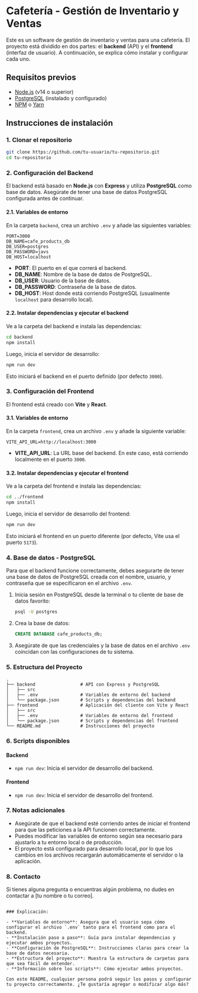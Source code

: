 # Cafetería - Gestión de Inventario y Ventas

Este es un software de gestión de inventario y ventas para una cafetería. El proyecto está dividido en dos partes: el **backend** (API) y el **frontend** (interfaz de usuario). A continuación, se explica cómo instalar y configurar cada uno.

## Requisitos previos

- [Node.js](https://nodejs.org/) (v14 o superior)
- [PostgreSQL](https://www.postgresql.org/) (instalado y configurado)
- [NPM](https://www.npmjs.com/) o [Yarn](https://yarnpkg.com/)

## Instrucciones de instalación

### 1. Clonar el repositorio

```bash
git clone https://github.com/tu-usuario/tu-repositorio.git
cd tu-repositorio
```

### 2. Configuración del Backend

El backend está basado en **Node.js** con **Express** y utiliza **PostgreSQL** como base de datos. Asegúrate de tener una base de datos PostgreSQL configurada antes de continuar.

#### 2.1. Variables de entorno

En la carpeta `backend`, crea un archivo `.env` y añade las siguientes variables:

```env
PORT=3000
DB_NAME=cafe_products_db
DB_USER=postgres
DB_PASSWORD=javs
DB_HOST=localhost
```

- **PORT**: El puerto en el que correrá el backend.
- **DB_NAME**: Nombre de la base de datos de PostgreSQL.
- **DB_USER**: Usuario de la base de datos.
- **DB_PASSWORD**: Contraseña de la base de datos.
- **DB_HOST**: Host donde está corriendo PostgreSQL (usualmente `localhost` para desarrollo local).

#### 2.2. Instalar dependencias y ejecutar el backend

Ve a la carpeta del backend e instala las dependencias:

```bash
cd backend
npm install
```

Luego, inicia el servidor de desarrollo:

```bash
npm run dev
```

Esto iniciará el backend en el puerto definido (por defecto `3000`).

### 3. Configuración del Frontend

El frontend está creado con **Vite** y **React**.

#### 3.1. Variables de entorno

En la carpeta `frontend`, crea un archivo `.env` y añade la siguiente variable:

```env
VITE_API_URL=http://localhost:3000
```

- **VITE_API_URL**: La URL base del backend. En este caso, está corriendo localmente en el puerto `3000`.

#### 3.2. Instalar dependencias y ejecutar el frontend

Ve a la carpeta del frontend e instala las dependencias:

```bash
cd ../frontend
npm install
```

Luego, inicia el servidor de desarrollo del frontend:

```bash
npm run dev
```

Esto iniciará el frontend en un puerto diferente (por defecto, Vite usa el puerto `5173`).

### 4. Base de datos - PostgreSQL

Para que el backend funcione correctamente, debes asegurarte de tener una base de datos de PostgreSQL creada con el nombre, usuario, y contraseña que se especificaron en el archivo `.env`.

1. Inicia sesión en PostgreSQL desde la terminal o tu cliente de base de datos favorito:
   ```bash
   psql -U postgres
   ```
   
2. Crea la base de datos:
   ```sql
   CREATE DATABASE cafe_products_db;
   ```

3. Asegúrate de que las credenciales y la base de datos en el archivo `.env` coincidan con las configuraciones de tu sistema.

### 5. Estructura del Proyecto

```plaintext
.
├── backend                 # API con Express y PostgreSQL
│   ├── src
│   ├── .env                # Variables de entorno del backend
│   └── package.json        # Scripts y dependencias del backend
├── frontend                # Aplicación del cliente con Vite y React
│   ├── src
│   ├── .env                # Variables de entorno del frontend
│   └── package.json        # Scripts y dependencias del frontend
└── README.md               # Instrucciones del proyecto
```

### 6. Scripts disponibles

#### Backend

- `npm run dev`: Inicia el servidor de desarrollo del backend.

#### Frontend

- `npm run dev`: Inicia el servidor de desarrollo del frontend.

### 7. Notas adicionales

- Asegúrate de que el backend esté corriendo antes de iniciar el frontend para que las peticiones a la API funcionen correctamente.
- Puedes modificar las variables de entorno según sea necesario para ajustarlo a tu entorno local o de producción.
- El proyecto está configurado para desarrollo local, por lo que los cambios en los archivos recargarán automáticamente el servidor o la aplicación.

### 8. Contacto

Si tienes alguna pregunta o encuentras algún problema, no dudes en contactar a [tu nombre o tu correo].
```

### Explicación:

- **Variables de entorno**: Asegura que el usuario sepa cómo configurar el archivo `.env` tanto para el frontend como para el backend.
- **Instalación paso a paso**: Guía para instalar dependencias y ejecutar ambos proyectos.
- **Configuración de PostgreSQL**: Instrucciones claras para crear la base de datos necesaria.
- **Estructura del proyecto**: Muestra la estructura de carpetas para que sea fácil de entender.
- **Información sobre los scripts**: Cómo ejecutar ambos proyectos.

Con este README, cualquier persona podrá seguir los pasos y configurar tu proyecto correctamente. ¿Te gustaría agregar o modificar algo más?